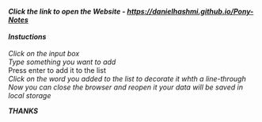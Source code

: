 <i><b>Click the link to open the Website - https://danielhashmi.github.io/Pony-Notes</b></i>
<br>
<br>
<i><b>Instuctions</b></i>
<br>
<br>
<i>Click on the input box</i>
<br>
<i>Type something you want to add</i>
<br>Press enter to add it to the list</i>
<br>
<i>Click on the word you added to the list to decorate it whth a line-through</i>
<br>
<i>Now you can close the browser and reopen it your data will be saved in local storage</i>

<i><b>THANKS</b></i>

